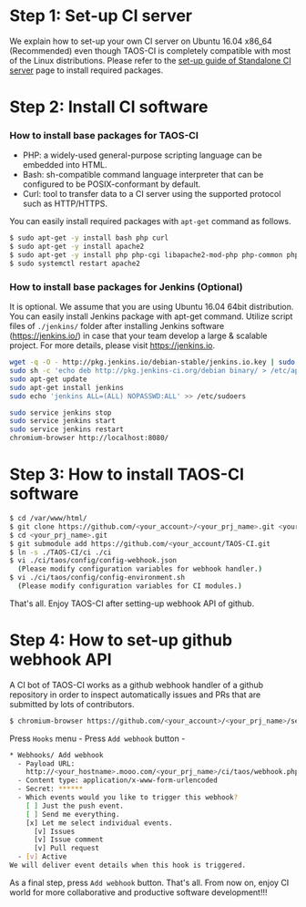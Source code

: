 
# Step 1: Set-up CI server
We explain how to set-up your own CI server on Ubuntu 16.04 x86_64 (Recommended) even though TAOS-CI is completely compatible with most of the Linux distributions. Please refer to the [set-up guide of Standalone CI server](./how-to-setup-taos-ci-server.md) page to install required packages.

# Step 2: Install CI software
### How to install base packages for TAOS-CI
* PHP: a widely-used general-purpose scripting language can be embedded into HTML.
* Bash: sh-compatible command language interpreter that can be configured to be POSIX-conformant by default.
* Curl: tool to transfer data to a CI server using the supported protocol such as HTTP/HTTPS.

You can easily install required packages with `apt-get` command as follows.

```bash
$ sudo apt-get -y install bash php curl
$ sudo apt-get -y install apache2
$ sudo apt-get -y install php php-cgi libapache2-mod-php php-common php-pear php-mbstring
$ sudo systemctl restart apache2
```

### How to install base packages for Jenkins (Optional)
It is optional. We assume that you are using Ubuntu 16.04 64bit distribution. You can easily install Jenkins package with apt-get command. Utilize script files of `./jenkins/` folder after installing Jenkins software (https://jenkins.io/) in case that your team develop a large & scalable project. For more details, please visit https://jenkins.io.

```bash
wget -q -O - http://pkg.jenkins.io/debian-stable/jenkins.io.key | sudo apt-key add -
sudo sh -c 'echo deb http://pkg.jenkins-ci.org/debian binary/ > /etc/apt/sources.list.d/jenkins.list'
sudo apt-get update
sudo apt-get install jenkins
sudo echo 'jenkins ALL=(ALL) NOPASSWD:ALL' >> /etc/sudoers

sudo service jenkins stop 
sudo service jenkins start 
sudo service jenkins restart
chromium-browser http://localhost:8080/
```

# Step 3: How to install TAOS-CI software
```bash
$ cd /var/www/html/
$ git clone https://github.com/<your_account>/<your_prj_name>.git <your_prj_name>.git
$ cd <your_prj_name>.git
$ git submodule add https://github.com/<your_account/TAOS-CI.git
$ ln -s ./TAOS-CI/ci ./ci
$ vi ./ci/taos/config/config-webhook.json
  (Please modify configuration variables for webhook handler.)
$ vi ./ci/taos/config/config-environment.sh
  (Please modify configuration variables for CI modules.)
```
That's all. Enjoy TAOS-CI after setting-up webhook API of github.

# Step 4: How to set-up github webhook API
A CI bot of TAOS-CI works as a github webhook handler of a github repository in order to inspect automatically issues and PRs that are submitted by lots of contributors.
```bash
$ chromium-browser https://github.com/<your_account>/<your_prj_name>/settings
```

Press `Hooks` menu - Press `Add webhook` button - 
```bash
* Webhooks/ Add webhook
  - Payload URL:
    http://<your_hostname>.mooo.com/<your_prj_name>/ci/taos/webhook.php
  - Content type: application/x-www-form-urlencoded
  - Secret: ******
  - Which events would you like to trigger this webhook?
    [ ] Just the push event.
    [ ] Send me everything.
    [x] Let me select individual events.
      [v] Issues
      [v] Issue comment
      [v] Pull request
  - [v] Active
We will deliver event details when this hook is triggered. 
```

As a final step, press `Add webhook` button. That's all. 
From now on, enjoy CI world for more collaborative and productive software development!!!
